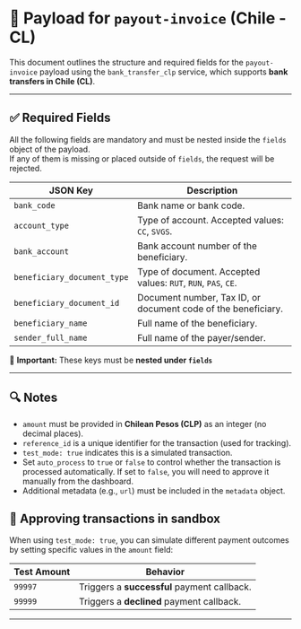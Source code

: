 # 📄 Payload for `payout-invoice` (Chile - CL)

This document outlines the structure and required fields for the `payout-invoice` payload using the `bank_transfer_clp` service, which supports **bank transfers in Chile (CL)**.

---

## ✅ Required Fields

All the following fields are mandatory and must be nested inside the `fields` object of the payload.  
If any of them is missing or placed outside of `fields`, the request will be rejected.

| JSON Key                    | Description                                                                 |
|-----------------------------|-----------------------------------------------------------------------------|
| `bank_code`                 | Bank name or bank code.                                                     |
| `account_type`              | Type of account. Accepted values: `CC`, `SVGS`.                             |
| `bank_account`              | Bank account number of the beneficiary.                                     |
| `beneficiary_document_type` | Type of document. Accepted values: `RUT`, `RUN`, `PAS`, `CE`.               |
| `beneficiary_document_id`   | Document number, Tax ID, or document code of the beneficiary.               |
| `beneficiary_name`          | Full name of the beneficiary.                                               |
| `sender_full_name`          | Full name of the payer/sender.                                              |

📝 **Important:** These keys must be **nested under `fields`**

---

## 🔍 Notes

- `amount` must be provided in **Chilean Pesos (CLP)** as an integer (no decimal places).
- `reference_id` is a unique identifier for the transaction (used for tracking).
- `test_mode: true` indicates this is a simulated transaction.
- Set `auto_process` to `true` or `false` to control whether the transaction is processed automatically. If set to `false`, you will need to approve it manually from the dashboard.
- Additional metadata (e.g., `url`) must be included in the `metadata` object.

## 🎯 Approving transactions in sandbox

When using `test_mode: true`, you can simulate different payment outcomes by setting specific values in the `amount` field:

| Test Amount    | Behavior                                    |
|----------------|---------------------------------------------|
| `99997`        | Triggers a **successful** payment callback. |
| `99999`        | Triggers a **declined** payment callback.   |

---
